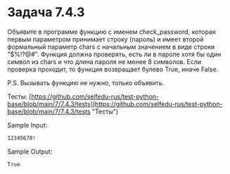 # Задача 7.4.3

Объявите в программе функцию с именем check_password, которая первым параметром принимает строку (пароль) и имеет второй формальный параметр chars с начальным значением в виде строки "$%!?@#". Функция должна проверять, есть ли в пароле хотя бы один символ из chars и что длина пароля не менее 8 символов. Если проверка проходит, то функция возвращает булево True, иначе False.

P.S. Вызывать функцию не нужно, только объявить.

Тесты: [https://github.com/selfedu-rus/test-python-base/blob/main/7/7.4.3/tests](https://github.com/selfedu-rus/test-python-base/blob/main/7/7.4.3/tests "Тесты")

Sample Input:

```bash
12345678!
```

Sample Output:

```bash
True
```
